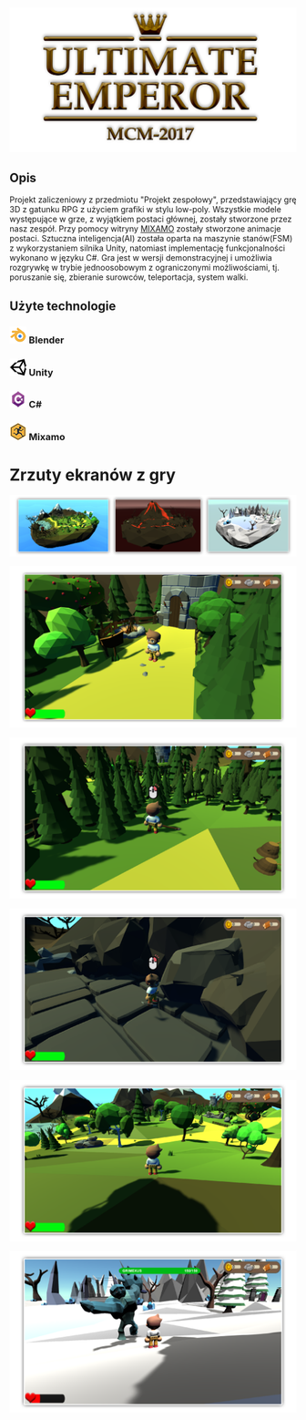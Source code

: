 <p align="center">
  <img src="https://github.com/MCM-2017/UltimateEmperor/blob/master/ReadmeMaterials/logo-ultimate-v2.png">
</p>

## Opis
Projekt zaliczeniowy z przedmiotu "Projekt zespołowy", przedstawiający grę 3D z gatunku RPG z użyciem grafiki w stylu low-poly. Wszystkie modele występujące w grze, z wyjątkiem
postaci głównej, zostały stworzone przez nasz zespół. Przy pomocy witryny [MIXAMO](https://www.mixamo.com/#/) zostały stworzone animacje postaci. Sztuczna inteligencja(AI) 
została oparta na maszynie stanów(FSM) z wykorzystaniem silnika Unity, natomiast implementację funkcjonalności wykonano w języku C#. Gra jest w wersji demonstracyjnej i 
umożliwia rozgrywkę w trybie jednoosobowym z ograniczonymi możliwościami, tj. poruszanie się, zbieranie surowców, teleportacja, system walki.

## Użyte technologie
### ![blender icon](https://github.com/MCM-2017/UltimateEmperor/blob/master/ReadmeMaterials/blender-icon.png)   Blender
### ![unity icon](https://github.com/MCM-2017/UltimateEmperor/blob/master/ReadmeMaterials/unity-icon.png)   Unity
### ![csharp icon](https://github.com/MCM-2017/UltimateEmperor/blob/master/ReadmeMaterials/csharp-icon.png)   C#
### ![mixamo icon](https://github.com/MCM-2017/UltimateEmperor/blob/master/ReadmeMaterials/mixamo-icon.png)   Mixamo

# Zrzuty ekranów z gry
<p align="center">
  <img src="https://github.com/MCM-2017/UltimateEmperor/blob/master/ReadmeMaterials/wyspy.png">
</p>
<p align="center">
  <img src="https://github.com/MCM-2017/UltimateEmperor/blob/master/ReadmeMaterials/img1.png">
</p>
<p align="center">
  <img src="https://github.com/MCM-2017/UltimateEmperor/blob/master/ReadmeMaterials/img2.png">
</p>
<p align="center">
  <img src="https://github.com/MCM-2017/UltimateEmperor/blob/master/ReadmeMaterials/img3.png">
</p>
<p align="center">
  <img src="https://github.com/MCM-2017/UltimateEmperor/blob/master/ReadmeMaterials/img4.png">
</p>
<p align="center">
  <img src="https://github.com/MCM-2017/UltimateEmperor/blob/master/ReadmeMaterials/img5.png">
</p>
